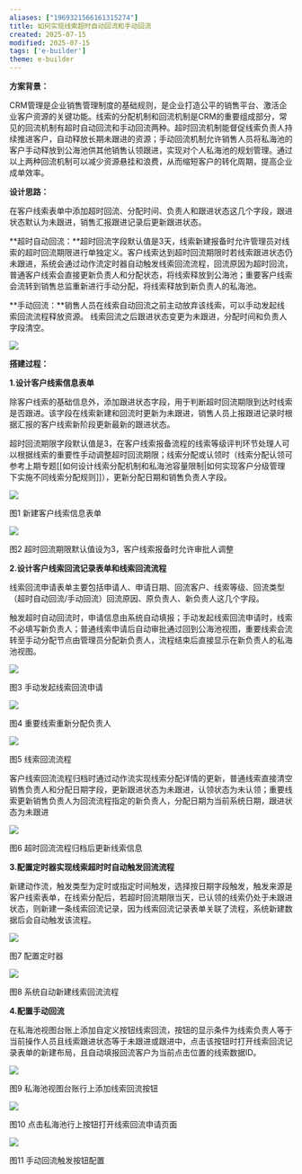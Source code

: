 ```yaml
---
aliases: ["1969321566161315274"]
title: 如何实现线索超时自动回流和手动回流
created: 2025-07-15
modified: 2025-07-15
tags: ['e-builder']
theme: e-builder
---
```


**方案背景：**

CRM管理是企业销售管理制度的基础规则，是企业打造公平的销售平台、激活企业客户资源的关键功能。线索的分配机制和回流机制是CRM的重要组成部分，常见的回流机制有超时自动回流和手动回流两种。超时回流机制能督促线索负责人持续推进客户，自动释放长期未跟进的资源；手动回流机制允许销售人员将私海池的客户手动释放到公海池供其他销售认领跟进，实现对个人私海池的规划管理。通过以上两种回流机制可以减少资源悬挂和浪费，从而缩短客户的转化周期，提高企业成单效率。

**设计思路：**

在客户线索表单中添加超时回流、分配时间、负责人和跟进状态这几个字段，跟进状态默认为未跟进，销售汇报跟进记录后更新跟进状态。

**超时自动回流：**超时回流字段默认值是3天，线索新建报备时允许管理员对线索的超时回流期限进行单独定义。客户线索达到超时回流期限时若线索跟进状态仍未跟进，系统会通过动作流定时器自动触发线索回流流程，回流原因为超时回流，普通客户线索会直接更新负责人和分配状态，将线索释放到公海池；重要客户线索会流转到销售总监重新进行手动分配，将线索释放到新负责人的私海池。

**手动回流：**销售人员在线索自动回流之前主动放弃该线索，可以手动发起线索回流流程释放资源。 线索回流之后跟进状态变更为未跟进，分配时间和负责人字段清空。

![](13d627c4e4cf7f695e420de320b55a7d.jpg)

**搭建过程：**

**1.设计客户线索信息表单**

除客户线索的基础信息外，添加跟进状态字段，用于判断超时回流期限到达时线索是否跟进。该字段在线索新建和回流时更新为未跟进，销售人员上报跟进记录时根据汇报的客户线索新阶段更新最新的跟进状态。

超时回流期限字段默认值是3，在客户线索报备流程的线索等级评判环节处理人可以根据线索的重要性手动调整超时回流期限；线索分配或认领时（线索分配认领可参考上期专题[[如何设计线索分配机制和私海池容量限制|如何实现客户分级管理下实施不同线索分配规则]]），更新分配日期和销售负责人字段。

![](f1ce91475727e037f6e8bcbd7094a287.jpg)

图1 新建客户线索信息表单

![](759c2cac8b3526d9325bd6226b7f2910.jpg)

图2 超时回流期限默认值设为3，客户线索报备时允许审批人调整

**2.设计客户线索回流记录表单和线索回流流程**

线索回流申请表单主要包括申请人、申请日期、回流客户、线索等级、回流类型（超时自动回流/手动回流）回流原因、原负责人、新负责人这几个字段。

触发超时自动回流时，申请信息由系统自动填报；手动发起线索回流申请时，线索不必填写新负责人；普通线索申请后自动审批通过回到公海池视图，重要线索会流转至手动分配节点由管理员分配新负责人，流程结束后直接显示在新负责人的私海池视图。

![](1519280540202ee2961fc459ac539da3.jpg)

图3 手动发起线索回流申请

![](4f31814cf71b3961a34dc9d3ee7c4e0c.jpg)

图4 重要线索重新分配负责人

![](bd42d750837bd662b2be16ebcf83355d.jpg)

图5 线索回流流程

客户线索回流流程归档时通过动作流实现线索分配详情的更新，普通线索直接清空销售负责人和分配日期字段，更新跟进状态为未跟进，认领状态为未认领；重要线索更新销售负责人为回流流程指定的新负责人，分配日期为当前系统日期，跟进状态为未跟进

![](49b49811b528e22758fe0c0f56d448b6.jpg)

图6 超时回流流程归档后更新线索信息

**3.配置定时器实现线索超时时自动触发回流流程**

新建动作流，触发类型为定时或指定时间触发，选择按日期字段触发，触发来源是客户线索表单，在线索分配后，若超时回流期限当天，已认领的线索仍处于未跟进状态，则新建一条线索回流记录，因为线索回流记录表单关联了流程，系统新建数据后会自动触发该流程。

![](0ceae8b58602b51de4f3e71f6bf94267.jpg)

图7 配置定时器

![](8e9261d0f15a79e11d90f9f3699cbdbc.jpg)

图8 系统自动新建线索回流流程

**4.配置手动回流**

在私海池视图台账上添加自定义按钮线索回流，按钮的显示条件为线索负责人等于当前操作人员且线索跟进状态等于未跟进或跟进中，点击该按钮时打开线索回流记录表单的新建布局，且自动填报回流客户为当前点击位置的线索数据ID。

![](2f1c7d9ad5216c95d0ef367525bcc0ba.jpg)

图9 私海池视图台账行上添加线索回流按钮

![](976816c43082aa5d43e21dff13264d13.jpg)

图10 点击私海池行上按钮打开线索回流申请页面

![](2a33d28ff1c12cdbca2859d4e63b869a.jpg)

图11 手动回流触发按钮配置